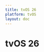 ```yaml
---
title: tvOS 26
platform: tvOS
layout: doc
---
```


<script setup>
import BetaFeatures from '../../.vitepress/theme/components/BetaFeatures.vue'
</script>

# tvOS 26

<BetaFeatures 
  title="tvOS 26" 
  platform="tvOS"
/>